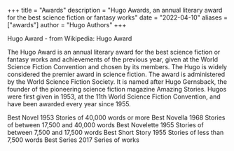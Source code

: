 +++ title = "Awards" description = "Hugo Awards, an annual literary award for the best science fiction or fantasy works" date = "2022-04-10" aliases = ["awards"] author = "Hugo Authors" +++

Hugo Award - from Wikipedia: Hugo Award

The Hugo Award is an annual literary award for the best science fiction or fantasy works and achievements of the previous year, given at the World Science Fiction Convention and chosen by its members. The Hugo is widely considered the premier award in science fiction. The award is administered by the World Science Fiction Society. It is named after Hugo Gernsback, the founder of the pioneering science fiction magazine Amazing Stories. Hugos were first given in 1953, at the 11th World Science Fiction Convention, and have been awarded every year since 1955.

Best Novel 1953 Stories of 40,000 words or more
Best Novella 1968 Stories of between 17,500 and 40,000 words
Best Novelette 1955 Stories of between 7,500 and 17,500 words
Best Short Story 1955 Stories of less than 7,500 words
Best Series 2017 Series of works